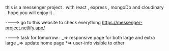 this is a messenger project . with react ,
express , mongoDb and cloudinary . hope you will enjoy it .

----> go to this website to check everything
https://messenger-project.netlify.app/

----> task for tomorrow :
_=> responsive page for both large and extra large
_=> update home page
\*=> user-info visible to other
